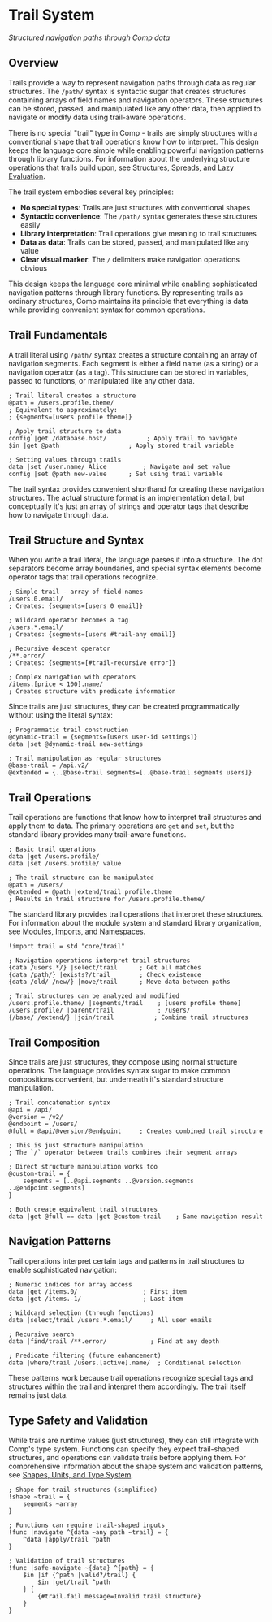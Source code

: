 # Trail System

*Structured navigation paths through Comp data*

## Overview

Trails provide a way to represent navigation paths through data as regular structures. The `/path/` syntax is syntactic sugar that creates structures containing arrays of field names and navigation operators. These structures can be stored, passed, and manipulated like any other data, then applied to navigate or modify data using trail-aware operations.

There is no special "trail" type in Comp - trails are simply structures with a conventional shape that trail operations know how to interpret. This design keeps the language core simple while enabling powerful navigation patterns through library functions. For information about the underlying structure operations that trails build upon, see [Structures, Spreads, and Lazy Evaluation](structure.md).

The trail system embodies several key principles:

- **No special types**: Trails are just structures with conventional shapes
- **Syntactic convenience**: The `/path/` syntax generates these structures easily
- **Library interpretation**: Trail operations give meaning to trail structures  
- **Data as data**: Trails can be stored, passed, and manipulated like any value
- **Clear visual marker**: The `/` delimiters make navigation operations obvious

This design keeps the language core minimal while enabling sophisticated navigation patterns through library functions. By representing trails as ordinary structures, Comp maintains its principle that everything is data while providing convenient syntax for common operations.

## Trail Fundamentals

A trail literal using `/path/` syntax creates a structure containing an array of navigation segments. Each segment is either a field name (as a string) or a navigation operator (as a tag). This structure can be stored in variables, passed to functions, or manipulated like any other data.

```comp
; Trail literal creates a structure
@path = /users.profile.theme/
; Equivalent to approximately:
; {segments=[users profile theme]}

; Apply trail structure to data
config |get /database.host/           ; Apply trail to navigate
$in |get @path                   ; Apply stored trail variable

; Setting values through trails
data |set /user.name/ Alice          ; Navigate and set value
config |set @path new-value      ; Set using trail variable
```

The trail syntax provides convenient shorthand for creating these navigation structures. The actual structure format is an implementation detail, but conceptually it's just an array of strings and operator tags that describe how to navigate through data.

## Trail Structure and Syntax

When you write a trail literal, the language parses it into a structure. The dot separators become array boundaries, and special syntax elements become operator tags that trail operations recognize.

```comp
; Simple trail - array of field names
/users.0.email/
; Creates: {segments=[users 0 email]}

; Wildcard operator becomes a tag
/users.*.email/
; Creates: {segments=[users #trail-any email]}

; Recursive descent operator
/**.error/
; Creates: {segments=[#trail-recursive error]}

; Complex navigation with operators
/items.[price < 100].name/
; Creates structure with predicate information
```

Since trails are just structures, they can be created programmatically without using the literal syntax:

```comp
; Programmatic trail construction
@dynamic-trail = {segments=[users user-id settings]}
data |set @dynamic-trail new-settings

; Trail manipulation as regular structures
@base-trail = /api.v2/
@extended = {..@base-trail segments=[..@base-trail.segments users]}
```

## Trail Operations

Trail operations are functions that know how to interpret trail structures and apply them to data. The primary operations are `get` and `set`, but the standard library provides many trail-aware functions.

```comp
; Basic trail operations
data |get /users.profile/
data |set /users.profile/ value

; The trail structure can be manipulated
@path = /users/
@extended = @path |extend/trail profile.theme
; Results in trail structure for /users.profile.theme/
```

The standard library provides trail operations that interpret these structures. For information about the module system and standard library organization, see [Modules, Imports, and Namespaces](module.md).

```comp
!import trail = std "core/trail"

; Navigation operations interpret trail structures
{data /users.*/} |select/trail      ; Get all matches
{data /path/} |exists?/trail        ; Check existence
{data /old/ /new/} |move/trail      ; Move data between paths

; Trail structures can be analyzed and modified
/users.profile.theme/ |segments/trail    ; [users profile theme]
/users.profile/ |parent/trail            ; /users/
{/base/ /extend/} |join/trail           ; Combine trail structures
```

## Trail Composition

Since trails are just structures, they compose using normal structure operations. The language provides syntax sugar to make common compositions convenient, but underneath it's standard structure manipulation.

```comp
; Trail concatenation syntax
@api = /api/
@version = /v2/
@endpoint = /users/
@full = @api/@version/@endpoint     ; Creates combined trail structure

; This is just structure manipulation
; The `/` operator between trails combines their segment arrays

; Direct structure manipulation works too
@custom-trail = {
    segments = [..@api.segments ..@version.segments ..@endpoint.segments]
}

; Both create equivalent trail structures
data |get @full == data |get @custom-trail    ; Same navigation result
```

## Navigation Patterns

Trail operations interpret certain tags and patterns in trail structures to enable sophisticated navigation:

```comp
; Numeric indices for array access
data |get /items.0/                  ; First item
data |get /items.-1/                 ; Last item

; Wildcard selection (through functions)
data |select/trail /users.*.email/     ; All user emails

; Recursive search
data |find/trail /**.error/            ; Find at any depth

; Predicate filtering (future enhancement)
data |where/trail /users.[active].name/  ; Conditional selection
```

These patterns work because trail operations recognize special tags and structures within the trail and interpret them accordingly. The trail itself remains just data.

## Type Safety and Validation

While trails are runtime values (just structures), they can still integrate with Comp's type system. Functions can specify they expect trail-shaped structures, and operations can validate trails before applying them. For comprehensive information about the shape system and validation patterns, see [Shapes, Units, and Type System](shape.md).

```comp
; Shape for trail structures (simplified)
!shape ~trail = {
    segments ~array
}

; Functions can require trail-shaped inputs
!func |navigate ^{data ~any path ~trail} = {
    ^data |apply/trail ^path
}

; Validation of trail structures
!func |safe-navigate ~{data} ^{path} = {
    $in |if {^path |valid?/trail} {
        $in |get/trail ^path
    } {
        {#trail.fail message=Invalid trail structure}
    }
}
```
